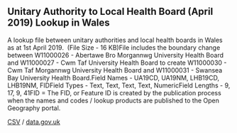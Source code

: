 ## Unitary Authority to Local Health Board (April 2019) Lookup in Wales

A lookup file between unitary authorities and local health boards in Wales as at 1st April 2019.  (File Size - 16 KB)File includes the boundary change between W11000026 - Abertawe Bro Morgannwg University Health Board and W11000027 - Cwm Taf University Health Board to create W11000030 - Cwm Taf Morgannwg University Health Board and W11000031 - Swansea Bay University Health Board.Field Names - UA19CD, UA19NM, LHB19CD, LHB19NM, FIDField Types - Text, Text, Text, Text, NumericField Lengths - 9, 17, 9, 41FID = The FID, or Feature ID is created by the publication process when the names and codes / lookup products are published to the Open Geography portal. 

[CSV](../csv/052.csv) / [data.gov.uk](https://data.gov.uk/dataset/0ae307c2-3092-41e7-a3d0-5d268c8d3662/unitary-authority-to-local-health-board-april-2019-lookup-in-wales)

